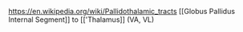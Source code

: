 https://en.wikipedia.org/wiki/Pallidothalamic_tracts
[[Globus Pallidus Internal Segment]] to [['Thalamus]] (VA, VL)